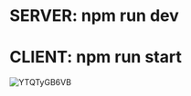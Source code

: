 <h1>SERVER: npm run dev</h1>
<h1>CLIENT: npm run start</h1>

![YTQTyGB6VB](https://user-images.githubusercontent.com/62350169/123830410-ed0f4280-d90b-11eb-9fa7-77eacc7044ce.gif)

